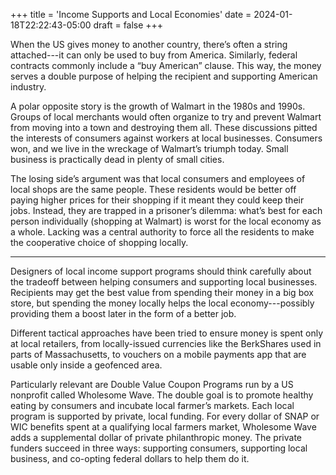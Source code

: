 +++
title = 'Income Supports and Local Economies'
date = 2024-01-18T22:22:43-05:00
draft = false
+++

When the US gives money to another country, there’s often a string attached---it can only be used to buy from America. Similarly, federal contracts commonly include a “buy American” clause. This way, the money serves a double purpose of helping the recipient and supporting American industry.


A polar opposite story is the growth of Walmart in the 1980s and 1990s. Groups of local merchants would often organize to try and prevent Walmart from moving into a town and destroying them all. These discussions pitted the interests of consumers against workers at local businesses. Consumers won, and we live in the wreckage of Walmart’s triumph today. Small business is practically dead in plenty of small cities. 

The losing side’s argument was that local consumers and employees of local shops are the same people. These residents would be better off paying higher prices for their shopping if it meant they could keep their jobs. Instead, they are trapped in a prisoner’s dilemma: what’s best for each person individually (shopping at Walmart) is worst for the local economy as a whole. Lacking was a central authority to force all the residents to make the cooperative choice of shopping locally. 

---

Designers of local income support programs should think carefully about the tradeoff between helping consumers and supporting local businesses. Recipients may get the best value from spending their money in a big box store, but spending the money locally helps the local economy---possibly providing them a boost later in the form of a better job.

Different tactical approaches have been tried to ensure money is spent only at local retailers, from locally-issued currencies like the BerkShares used in parts of Massachusetts, to vouchers on a mobile payments app that are usable only inside a geofenced area.

Particularly relevant are Double Value Coupon Programs run by a US nonprofit called Wholesome Wave. The double goal is to promote healthy eating by consumers and incubate local farmer’s markets. Each local program is supported by private, local funding. For every dollar of SNAP or WIC benefits spent at a qualifying local farmers market, Wholesome Wave adds a supplemental dollar of private philanthropic money. The private funders succeed in three ways: supporting consumers, supporting local business, and co-opting federal dollars to help them do it. 
